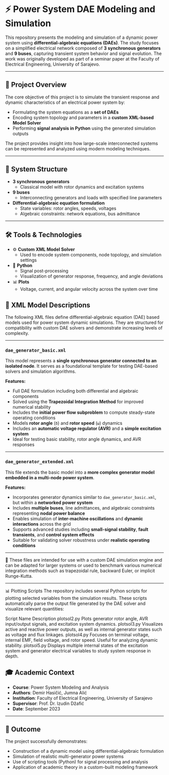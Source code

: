 # ⚡ Power System DAE Modeling and Simulation

This repository presents the modeling and simulation of a dynamic power system using **differential-algebraic equations (DAEs)**. The study focuses on a simplified electrical network composed of **3 synchronous generators** and **9 buses**, capturing transient system behavior and signal evolution. The work was originally developed as part of a seminar paper at the Faculty of Electrical Engineering, University of Sarajevo.

---

## 🧠 Project Overview

The core objective of this project is to simulate the transient response and dynamic characteristics of an electrical power system by:

- Formulating the system equations as a **set of DAEs**
- Encoding system topology and parameters in a **custom XML-based Model Solver**
- Performing **signal analysis in Python** using the generated simulation outputs

The project provides insight into how large-scale interconnected systems can be represented and analyzed using modern modeling techniques.

---

## 🧩 System Structure

- **3 synchronous generators**
  - Classical model with rotor dynamics and excitation systems
- **9 buses**
  - Interconnecting generators and loads with specified line parameters
- **Differential-algebraic equation formulation**
  - State variables: rotor angles, speeds, voltages
  - Algebraic constraints: network equations, bus admittance

---

## 🛠 Tools & Technologies

- ⚙️ **Custom XML Model Solver**
  - Used to encode system components, node topology, and simulation settings
- 🐍 **Python**
  - Signal post-processing
  - Visualization of generator response, frequency, and angle deviations
- 📊 **Plots**
  - Voltage, current, and angular velocity across the system over time

## 🧩 XML Model Descriptions

The following XML files define differential-algebraic equation (DAE) based models used for power system dynamic simulations. They are structured for compatibility with custom DAE solvers and demonstrate increasing levels of complexity.

---

### `dae_generator_basic.xml`

This model represents a **single synchronous generator connected to an isolated node**. It serves as a foundational template for testing DAE-based solvers and simulation algorithms.

**Features:**
- Full DAE formulation including both differential and algebraic components
- Solved using the **Trapezoidal Integration Method** for improved numerical stability
- Includes the **initial power flow subproblem** to compute steady-state operating conditions
- Models **rotor angle** (`δ`) and **rotor speed** (`ω`) dynamics
- Includes an **automatic voltage regulator (AVR)** and a **simple excitation system**
- Ideal for testing basic stability, rotor angle dynamics, and AVR responses

---

### `dae_generator_extended.xml`

This file extends the basic model into a **more complex generator model embedded in a multi-node power system**.

**Features:**
- Incorporates generator dynamics similar to `dae_generator_basic.xml`, but within a **networked power system**
- Includes **multiple buses**, line admittances, and algebraic constraints representing **nodal power balance**
- Enables simulation of **inter-machine oscillations** and **dynamic interactions** across the grid
- Supports advanced studies including **small-signal stability**, **fault transients**, and **control system effects**
- Suitable for validating solver robustness under **realistic operating conditions**

---

📘 These files are intended for use with a custom DAE simulation engine and can be adapted for larger systems or used to benchmark various numerical integration methods such as trapezoidal rule, backward Euler, or implicit Runge-Kutta.

---
📊 Plotting Scripts
The repository includes several Python scripts for plotting selected variables from the simulation results. These scripts automatically parse the output file generated by the DAE solver and visualize relevant quantities:

Script Name	Description
plotsol2.py	Plots generator rotor angle, AVR input/output signals, and excitation system dynamics.
plotsol3.py	Visualizes active and reactive power outputs, as well as internal generator states such as voltage and flux linkages.
plotsol4.py	Focuses on terminal voltage, internal EMF, field voltage, and rotor speed. Useful for analyzing dynamic stability.
plotsol5.py	Displays multiple internal states of the excitation system and generator electrical variables to study system response in depth.

## 🎓 Academic Context

- **Course**: Power System Modeling and Analysis  
- **Authors**: Demir Hasičić, Jumna Alić
- **Institution**: Faculty of Electrical Engineering, University of Sarajevo  
- **Supervisor**: Prof. Dr. Izudin Džafić 
- **Date**: September 2023

---

## 📌 Outcome

The project successfully demonstrates:

- Construction of a dynamic model using differential-algebraic formulation
- Simulation of realistic multi-generator power systems
- Use of scripting tools (Python) for signal processing and analysis
- Application of academic theory in a custom-built modeling framework
